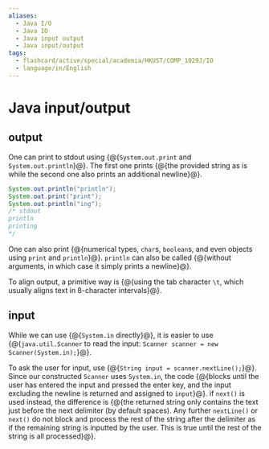 ```yaml
---
aliases:
  - Java I/O
  - Java IO
  - Java input output
  - Java input/output
tags:
  - flashcard/active/special/academia/HKUST/COMP_1029J/IO
  - language/in/English
---
```


# Java input/output

## output

One can print to stdout using {@{`System.out.print` and `System.out.println`}@}. The first one prints {@{the provided string as is while the second one also prints an additional newline}@}. <!--SR:!2028-11-27,1370,350!2026-01-25,552,330-->

```Java
System.out.println("println");
System.out.print("print");
System.out.println("ing");
/* stdout
println
printing
*/
```

One can also print {@{numerical types, `char`s, `boolean`s, and even objects using `print` and `println`}@}. `println` can also be called {@{without arguments, in which case it simply prints a newline}@}. <!--SR:!2028-10-19,1339,350!2028-03-12,1166,350-->

To align output, a primitive way is {@{using the tab character `\t`, which usually aligns text in 8-character intervals}@}. <!--SR:!2027-07-21,983,350-->

## input

While we can use {@{`System.in` directly}@}, it is easier to use {@{`java.util.Scanner` to read the input: `Scanner scanner = new Scanner(System.in);`}@}. <!--SR:!2028-04-10,1191,350!2027-01-26,819,330-->

To ask the user for input, use {@{`String input = scanner.nextLine();`}@}. Since our constructed `Scanner` uses `System.in`, the code {@{blocks until the user has entered the input and pressed the enter key, and the input excluding the newline is returned and assigned to `input`}@}. if `next()` is used instead, the difference is {@{the returned string only contains the text just before the next delimiter (by default spaces). Any further `nextLine()` or `next()` do not block and process the rest of the string after the delimiter as if the remaining string is inputted by the user. This is true until the rest of the string is all processed}@}. <!--SR:!2026-06-03,592,310!2028-06-05,1160,310!2025-06-16,324,290-->
